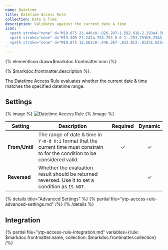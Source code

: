 ```yaml
---
name: Datetime
title: Datetime Access Rule
collection: Date & Time
description: Validates against the current date & time
icon: '
  <path stroke="none" d="M19.875 23.446c0-.826.207-1.592.616-2.293a4.56 4.56 0 0 1 1.665-1.665 4.44 4.44 0 0 1 2.285-.612 4.6 4.6 0 0 1 3.225 1.333c.41.405.733.891.972 1.459.24.567.36 1.154.36 1.778a4.49 4.49 0 0 1-.36 1.77 4.554 4.554 0 0 1-.972 1.455c-.405.405-.891.73-1.455.968-.563.24-1.15.361-1.77.361a4.624 4.624 0 0 1-3.237-1.333 4.586 4.586 0 0 1-.972-1.45 4.39 4.39 0 0 1-.357-1.77zm1.005 0c0 .96.348 1.795 1.049 2.504.701.7 1.536 1.05 2.512 1.05.64 0 1.236-.159 1.778-.479a3.6 3.6 0 0 0 1.301-1.296c.32-.547.482-1.139.482-1.779a3.47 3.47 0 0 0-.482-1.782 3.574 3.574 0 0 0-1.3-1.301 3.456 3.456 0 0 0-1.779-.478c-.64 0-1.236.158-1.779.478a3.65 3.65 0 0 0-1.304 1.3 3.431 3.431 0 0 0-.478 1.783zm3.209 0v-2.698a.33.33 0 0 1 .097-.24.327.327 0 0 1 .239-.096c.093 0 .174.032.239.097a.327.327 0 0 1 .097.239v2.492l1.455.846a.33.33 0 0 1 .153.207.304.304 0 0 1-.036.251.315.315 0 0 1-.292.17.281.281 0 0 1-.17-.048l-1.548-.904a.334.334 0 0 1-.17-.117.308.308 0 0 1-.064-.199z"/>
  <path stroke="none" d="M19.309 27.247a.753.753 0 0 1-.753.753H5.25A3.265 3.265 0 0 1 2 24.75V6.875a3.265 3.265 0 0 1 3.25-3.25h1.625v-.812c0-1.05 1.625-1.05 1.625 0v.812h13v-.812c0-1.05 1.625-1.05 1.625 0v.812h1.625A3.265 3.265 0 0 1 28 6.875v10.721a.787.787 0 0 1-.787.787h-.014a.824.824 0 0 1-.824-.824V8.5H3.625v16.25c0 .891.734 1.625 1.625 1.625h13.264c.439 0 .795.356.795.796v.076z"/>
  <path stroke="none" d="M19.875 12.563c0-.446.367-.813.813-.813h1.625c.445 0 .812.367.812.813v1.624a.816.816 0 0 1-.813.813h-1.625a.817.817 0 0 1-.812-.813v-1.624z"/>
'
---
```


{% elementIcon draw=$markdoc.frontmatter.icon /%}

{% $markdoc.frontmatter.description %}.

The Datetime Access Rule evaluates whether the current date & time matches the specified datetime range.

## Settings

{% image %}
![Datetime Access Rule](/assets/ytp/access/rule-datetime.webp)
{% /image %}

| Setting | Description | Required | Dynamic |
| ------- | ----------- | :------: | :-----: |
| **From/Until** | The range of date & time in `Y-m-d H:i` format that the current time must constrain to for the condition to be considered valid. | &#x2713; | &#x2713; |
| **Reversed** | Whether the evaluation result should be returned reversed. Use it to set a condition as `IS NOT`. | | &#x2713; |

{% details title="Advanced Settings" %}
    {% partial file="ytp-access-rule-advanced-settings.md" /%}
{% /details %}

## Integration

{% partial file="ytp-access-rule-integration.md" variables={rule: $markdoc.frontmatter.name, collection: $markdoc.frontmatter.collection} /%}
